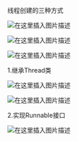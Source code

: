 ﻿线程创建的三种方式
 
![在这里插入图片描述](https://img-blog.csdnimg.cn/959a2eb00cd9422c8c0b9da0d2e64fec.png?x-oss-process=image/watermark,type_d3F5LXplbmhlaQ,shadow_50,text_Q1NETiBAcXFfNDYzMDM1ODQ=,size_20,color_FFFFFF,t_70,g_se,x_16)

![在这里插入图片描述](https://img-blog.csdnimg.cn/b79d3e66cefb4833b544d960516263de.png?x-oss-process=image/watermark,type_d3F5LXplbmhlaQ,shadow_50,text_Q1NETiBAcXFfNDYzMDM1ODQ=,size_20,color_FFFFFF,t_70,g_se,x_16)

![在这里插入图片描述](https://img-blog.csdnimg.cn/9d976de22d2a4b23a9b158dd1018a5d2.png?x-oss-process=image/watermark,type_d3F5LXplbmhlaQ,shadow_50,text_Q1NETiBAcXFfNDYzMDM1ODQ=,size_20,color_FFFFFF,t_70,g_se,x_16)

1.继承Thread类

![在这里插入图片描述](https://img-blog.csdnimg.cn/670c0af8c71a4ea8a7689741aa4b9416.png?x-oss-process=image/watermark,type_d3F5LXplbmhlaQ,shadow_50,text_Q1NETiBAcXFfNDYzMDM1ODQ=,size_18,color_FFFFFF,t_70,g_se,x_16)

![在这里插入图片描述](https://img-blog.csdnimg.cn/68183db7c9344a0ca8ea6c1994ee028b.png)

2.实现Runnable接口

![在这里插入图片描述](https://img-blog.csdnimg.cn/09b3f4b135e745fc911668dab6d8f4ba.png?x-oss-process=image/watermark,type_d3F5LXplbmhlaQ,shadow_50,text_Q1NETiBAcXFfNDYzMDM1ODQ=,size_20,color_FFFFFF,t_70,g_se,x_16)




